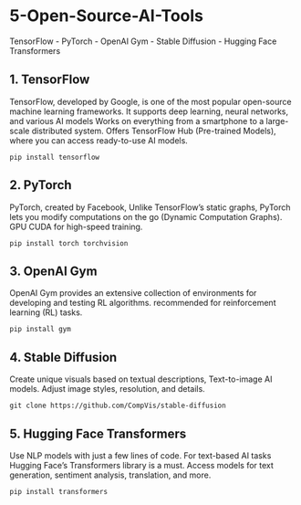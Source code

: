 # 5-Open-Source-AI-Tools
TensorFlow - PyTorch - OpenAI Gym - Stable Diffusion - Hugging Face Transformers


## 1. TensorFlow
TensorFlow, developed by Google, is one of the most popular open-source machine learning frameworks. It supports deep learning, neural networks, and various AI models
Works on everything from a smartphone to a large-scale distributed system. Offers TensorFlow Hub (Pre-trained Models), where you can access ready-to-use AI models. 

    pip install tensorflow


## 2. PyTorch

PyTorch, created by Facebook, Unlike TensorFlow’s static graphs, PyTorch lets you modify computations on the go (Dynamic Computation Graphs). GPU CUDA for high-speed training.

    pip install torch torchvision



## 3. OpenAI Gym

 OpenAI Gym provides an extensive collection of environments for developing and testing RL algorithms. recommended for reinforcement learning (RL) tasks.

    pip install gym



## 4. Stable Diffusion

Create unique visuals based on textual descriptions, Text-to-image AI models. Adjust image styles, resolution, and details.

    git clone https://github.com/CompVis/stable-diffusion

## 5. Hugging Face Transformers


Use NLP models with just a few lines of code. For text-based AI tasks Hugging Face’s Transformers library is a must. Access models for text generation, sentiment analysis, translation, and more. 

    pip install transformers

